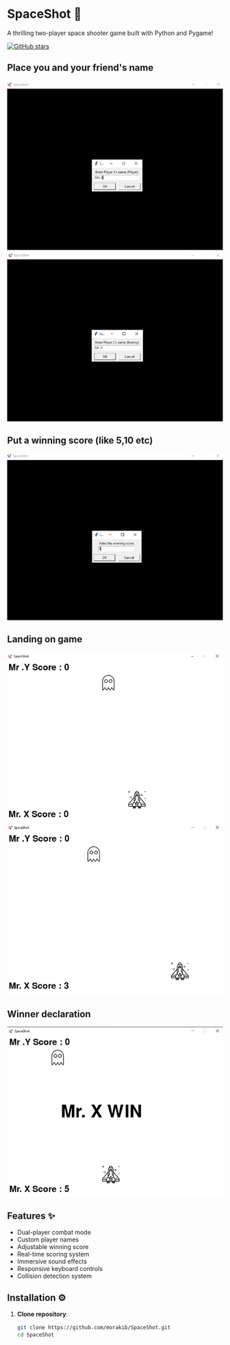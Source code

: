 # SpaceShot 🚀

A thrilling two-player space shooter game built with Python and Pygame!

[![GitHub stars](https://img.shields.io/github/stars/morakib/SpaceShot?style=social)](https://github.com/morakib/SpaceShot)

## Place you and your friend's name 
![Game Screenshot](https://github.com/morakib/SpaceShot/blob/main/assets/ss1.jpg) 
![Game Screenshot](https://github.com/morakib/SpaceShot/blob/main/assets/ss2.jpg) 

## Put a winning score (like 5,10 etc)
![Game Screenshot](https://github.com/morakib/SpaceShot/blob/main/assets/ss3.jpg) 

## Landing on game 
![Game Screenshot](https://github.com/morakib/SpaceShot/blob/main/assets/ss4.jpg)
![Game Screenshot](https://github.com/morakib/SpaceShot/blob/main/assets/ss5.jpg)


## Winner declaration
![Game Screenshot](https://github.com/morakib/SpaceShot/blob/main/assets/ss6.jpg) 

 
## Features ✨
- Dual-player combat mode
- Custom player names
- Adjustable winning score
- Real-time scoring system
- Immersive sound effects
- Responsive keyboard controls
- Collision detection system

## Installation ⚙️

1. **Clone repository**:
   ```bash
   git clone https://github.com/morakib/SpaceShot.git
   cd SpaceShot
